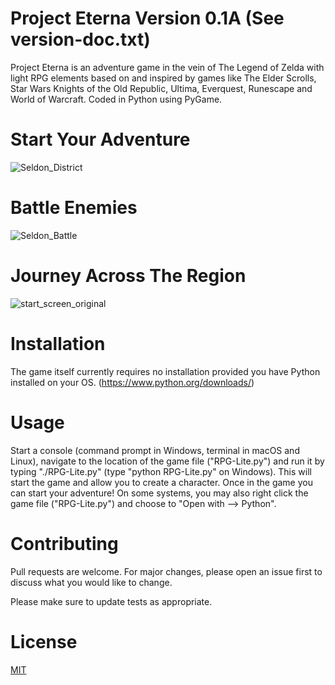 # Project Eterna Version 0.1A (See version-doc.txt)

Project Eterna is an adventure game in the vein of The Legend of Zelda
with light RPG elements based on and inspired by games like The Elder Scrolls, 
Star Wars Knights of the Old Republic, Ultima, Everquest, Runescape and 
World of Warcraft. Coded in Python using PyGame.

# Start Your Adventure

![Seldon_District](https://user-images.githubusercontent.com/49097168/161449747-f97fe311-d185-49f4-b8a6-f6315864f91e.png)

# Battle Enemies 

![Seldon_Battle](https://user-images.githubusercontent.com/49097168/161449753-94324d10-d3e5-474e-9cc5-0d894d921f51.png)

# Journey Across The Region

![start_screen_original](https://user-images.githubusercontent.com/49097168/161449843-74a77324-94da-4e4e-87fc-c816e38f2679.png)

# Installation

The game itself currently requires no installation provided you have Python 
installed on your OS. (https://www.python.org/downloads/)

# Usage

Start a console (command prompt in Windows, terminal in macOS and Linux),
navigate to the location of the game file ("RPG-Lite.py") and run it by
typing "./RPG-Lite.py" (type "python RPG-Lite.py" on Windows). This will 
start the game and allow you to create a character. Once in the game you 
can start your adventure! On some systems, you may also right click the 
game file ("RPG-Lite.py") and choose to "Open with --> Python".

# Contributing
Pull requests are welcome. For major changes, please open an issue first 
to discuss what you would like to change.

Please make sure to update tests as appropriate.

# License
[MIT](https://choosealicense.com/licenses/mit/)
